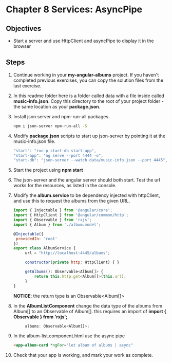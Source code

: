 # Chapter 8 Services: AsyncPipe

## Objectives

- Start a server and use HttpClient and asyncPipe to display it in the browser

## Steps

1. Continue working in your **my-angular-albums** project. If you haven't completed previous exercises, you can copy the solution files from the last exercise.

2. In this readme folder here is a folder called data with a file inside called **music-info.json**. Copy this directory to the root of your project folder - the same location as your **package.json**.

3. Install json server and npm-run-all packages.

   ```bash
   npm i json-server npm-run-all -S
   ```

4. Modify **package.json** scripts to start up json-server by pointing it at the music-info.json file.

   ```javascript
   "start": "run-p start-db start-app",
   "start-app": "ng serve --port 4444 -o",
   "start-db": "json-server --watch data/music-info.json --port 4445",
   ```

5. Start the project using **npm start**

6. The json-server and the angular server should both start. Test the url works for the resources, as listed in the console.

7. Modify the **album.service** to be dependency injected with httpClient, and use this to request the albums from the given URL.

   ```javascript
   import { Injectable } from '@angular/core';
   import { HttpClient } from '@angular/common/http';
   import { Observable } from 'rxjs';
   import { Album } from './album.model';

   @Injectable({
    providedIn: 'root'
   })
   export class AlbumService {
        url = "http://localhost:4445/albums";

        constructor(private http: HttpClient) { }

        getAlbums(): Observable<Album[]> {
            return this.http.get<Album[]>(this.url);
        }
   }

   ```

   **NOTICE**: the return type is an Observable<Album[]>

8. In the **AlbumListComponent** change the data type of the albums from Album[] to an Observable of Album[]. this requires an import of **import { Observable } from 'rxjs';**

   ```javascript
        albums: Observable<Album[]>;
   ```

9. In the album-list.component.html use the async pipe

   ```html
   <app-album-card *ngFor="let album of albums | async"
   ```

10. Check that your app is working, and mark your work as complete.
